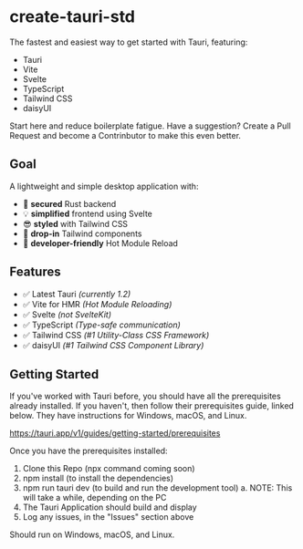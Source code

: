 # create-tauri-std

The fastest and easiest way to get started with Tauri, featuring:

- Tauri
- Vite
- Svelte
- TypeScript
- Tailwind CSS
- daisyUI

Start here and reduce boilerplate fatigue. Have a suggestion? Create a Pull Request and become a Contrinbutor to make this even better.

## Goal

A lightweight and simple desktop application with:
- 🦀 **secured** Rust backend
- 💡 **simplified** frontend using Svelte
- 😎 **styled** with Tailwind CSS
- 📖 **drop-in** Tailwind components
- 🤝 **developer-friendly** Hot Module Reload

## Features

- ✅ Latest Tauri *(currently 1.2)*
- ✅ Vite for HMR *(Hot Module Reloading)*
- ✅ Svelte *(not SvelteKit)*
- ✅ TypeScript *(Type-safe communication)*
- ✅ Tailwind CSS *(#1 Utility-Class CSS Framework)*
- ✅ daisyUI *(#1 Tailwind CSS Component Library)*

## Getting Started

If you've worked with Tauri before, you should have all the prerequisites already installed.  If you haven't, then follow their prerequisites guide, linked below. They have instructions for Windows, macOS, and Linux.

https://tauri.app/v1/guides/getting-started/prerequisites

Once you have the prerequisites installed:

1. Clone this Repo (npx command coming soon)
2. npm install (to install the dependencies)
3. npm run tauri dev (to build and run the development tool)
  a. NOTE: This will take a while, depending on the PC
4. The Tauri Application should build and display
5. Log any issues, in the "Issues" section above

Should run on Windows, macOS, and Linux.
